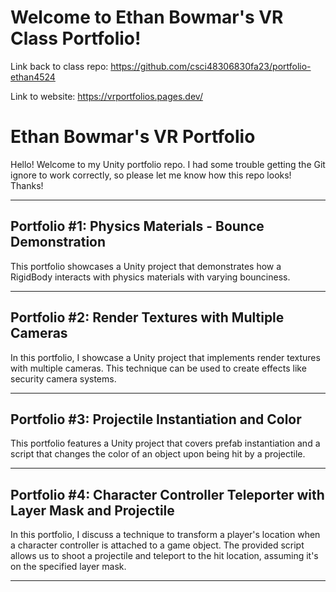 # Welcome to Ethan Bowmar's VR Class Portfolio!
Link back to class repo: https://github.com/csci48306830fa23/portfolio-ethan4524  <br>

Link to website: https://vrportfolios.pages.dev/ <br>

# Ethan Bowmar's VR Portfolio

Hello! Welcome to my Unity portfolio repo. I had some trouble getting the Git ignore to work correctly, so please let me know how this repo looks! Thanks!

---

## Portfolio #1: Physics Materials - Bounce Demonstration

This portfolio showcases a Unity project that demonstrates how a RigidBody interacts with physics materials with varying bounciness.

---

## Portfolio #2: Render Textures with Multiple Cameras

In this portfolio, I showcase a Unity project that implements render textures with multiple cameras. This technique can be used to create effects like security camera systems.

---

## Portfolio #3: Projectile Instantiation and Color

This portfolio features a Unity project that covers prefab instantiation and a script that changes the color of an object upon being hit by a projectile.

---

## Portfolio #4: Character Controller Teleporter with Layer Mask and Projectile

In this portfolio, I discuss a technique to transform a player's location when a character controller is attached to a game object. The provided script allows us to shoot a projectile and teleport to the hit location, assuming it's on the specified layer mask.

---
